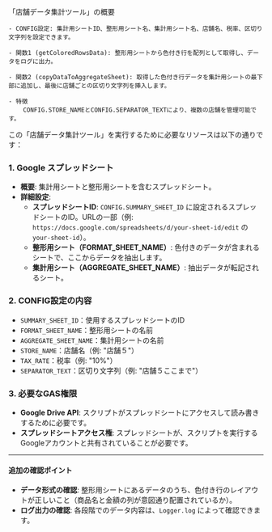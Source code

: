 「店舗データ集計ツール」の概要

    - CONFIG設定: 集計用シートID、整形用シート名、集計用シート名、店舗名、税率、区切り文字列を設定できます。
    
    - 関数1 (getColoredRowsData): 整形用シートから色付き行を配列として取得し、データをログに出力。
    
    - 関数2 (copyDataToAggregateSheet): 取得した色付き行データを集計用シートの最下部に追加し、最後に店舗ごとの区切り文字列を挿入します。
        
    - 特徴
        CONFIG.STORE_NAMEとCONFIG.SEPARATOR_TEXTにより、複数の店舗を管理可能です。




この「店舗データ集計ツール」を実行するために必要なリソースは以下の通りです：

### 1. Google スプレッドシート
   - **概要**: 集計用シートと整形用シートを含むスプレッドシート。
   - **詳細設定**:
     - **スプレッドシートID**: `CONFIG.SUMMARY_SHEET_ID` に設定されるスプレッドシートのID。URLの一部（例: `https://docs.google.com/spreadsheets/d/your-sheet-id/edit` の `your-sheet-id`）。
     - **整形用シート（FORMAT_SHEET_NAME）**: 色付きのデータが含まれるシートで、ここからデータを抽出します。
     - **集計用シート（AGGREGATE_SHEET_NAME）**: 抽出データが転記されるシート。

### 2. CONFIG設定の内容
   - `SUMMARY_SHEET_ID`：使用するスプレッドシートのID
   - `FORMAT_SHEET_NAME`：整形用シートの名前
   - `AGGREGATE_SHEET_NAME`：集計用シートの名前
   - `STORE_NAME`：店舗名（例: "店舗５"）
   - `TAX_RATE`：税率（例: "10%"）
   - `SEPARATOR_TEXT`：区切り文字列（例: "店舗５ここまで"）

### 3. 必要なGAS権限
   - **Google Drive API**: スクリプトがスプレッドシートにアクセスして読み書きするために必要です。
   - **スプレッドシートアクセス権**: スプレッドシートが、スクリプトを実行するGoogleアカウントと共有されていることが必要です。

---

#### 追加の確認ポイント
- **データ形式の確認**: 整形用シートにあるデータのうち、色付き行のレイアウトが正しいこと（商品名と金額の列が意図通り配置されているか）。
- **ログ出力の確認**: 各段階でのデータ内容は、`Logger.log` によって確認できます。